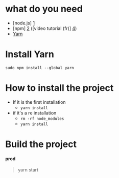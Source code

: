 # what do you need

 * [node.js] [1]
 * [npm] [2] ([video tutorial (fr)] [4])
 * [Yarn][5]


# Install Yarn

    sudo npm install --global yarn

# How to install the project

  * If it is the first installation
    * `yarn install`
  * if it's a re installation
    * `rm -rf node_modules`
    * `yarn install`

# Build the project

#### prod
   > yarn start


 [1]: https://nodejs.org/en/                        "node.js"
 [2]: https://www.npmjs.com/                        "npm"
 [3]: https://www.npmjs.com/package/typings         "typings"
 [4]: https://www.youtube.com/watch?v=53U0TBKFwUw   "video tutorial"
 [5]: https://yarnpkg.com/                          "yarn"
